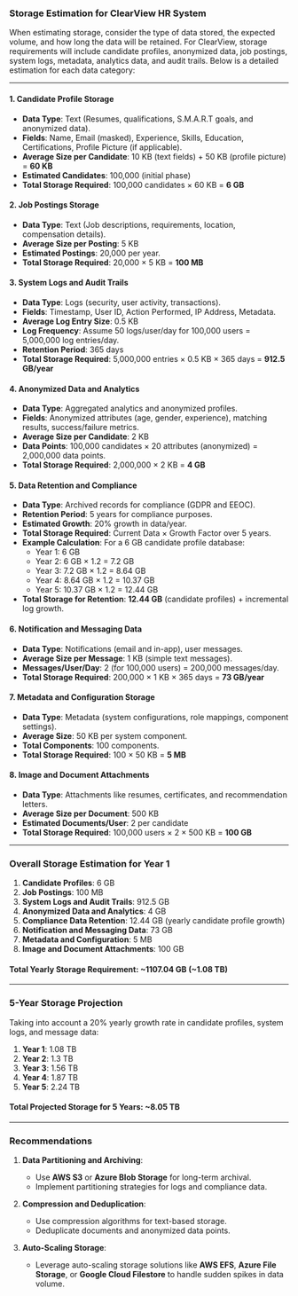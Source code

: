 ### **Storage Estimation for ClearView HR System**

When estimating storage, consider the type of data stored, the expected volume, and how long the data will be retained. For ClearView, storage requirements will include candidate profiles, anonymized data, job postings, system logs, metadata, analytics data, and audit trails. Below is a detailed estimation for each data category:

---

#### **1. Candidate Profile Storage**
   - **Data Type**: Text (Resumes, qualifications, S.M.A.R.T goals, and anonymized data).
   - **Fields**: Name, Email (masked), Experience, Skills, Education, Certifications, Profile Picture (if applicable).
   - **Average Size per Candidate**: 10 KB (text fields) + 50 KB (profile picture) = **60 KB**
   - **Estimated Candidates**: 100,000 (initial phase)
   - **Total Storage Required**: 100,000 candidates × 60 KB = **6 GB**

#### **2. Job Postings Storage**
   - **Data Type**: Text (Job descriptions, requirements, location, compensation details).
   - **Average Size per Posting**: 5 KB
   - **Estimated Postings**: 20,000 per year.
   - **Total Storage Required**: 20,000 × 5 KB = **100 MB**

#### **3. System Logs and Audit Trails**
   - **Data Type**: Logs (security, user activity, transactions).
   - **Fields**: Timestamp, User ID, Action Performed, IP Address, Metadata.
   - **Average Log Entry Size**: 0.5 KB
   - **Log Frequency**: Assume 50 logs/user/day for 100,000 users = 5,000,000 log entries/day.
   - **Retention Period**: 365 days
   - **Total Storage Required**: 5,000,000 entries × 0.5 KB × 365 days = **912.5 GB/year**

#### **4. Anonymized Data and Analytics**
   - **Data Type**: Aggregated analytics and anonymized profiles.
   - **Fields**: Anonymized attributes (age, gender, experience), matching results, success/failure metrics.
   - **Average Size per Candidate**: 2 KB
   - **Data Points**: 100,000 candidates × 20 attributes (anonymized) = 2,000,000 data points.
   - **Total Storage Required**: 2,000,000 × 2 KB = **4 GB**

#### **5. Data Retention and Compliance**
   - **Data Type**: Archived records for compliance (GDPR and EEOC).
   - **Retention Period**: 5 years for compliance purposes.
   - **Estimated Growth**: 20% growth in data/year.
   - **Total Storage Required**: Current Data × Growth Factor over 5 years.
   - **Example Calculation**: For a 6 GB candidate profile database:
     - Year 1: 6 GB
     - Year 2: 6 GB × 1.2 = 7.2 GB
     - Year 3: 7.2 GB × 1.2 = 8.64 GB
     - Year 4: 8.64 GB × 1.2 = 10.37 GB
     - Year 5: 10.37 GB × 1.2 = 12.44 GB
   - **Total Storage for Retention**: **12.44 GB** (candidate profiles) + incremental log growth.

#### **6. Notification and Messaging Data**
   - **Data Type**: Notifications (email and in-app), user messages.
   - **Average Size per Message**: 1 KB (simple text messages).
   - **Messages/User/Day**: 2 (for 100,000 users) = 200,000 messages/day.
   - **Total Storage Required**: 200,000 × 1 KB × 365 days = **73 GB/year**

#### **7. Metadata and Configuration Storage**
   - **Data Type**: Metadata (system configurations, role mappings, component settings).
   - **Average Size**: 50 KB per system component.
   - **Total Components**: 100 components.
   - **Total Storage Required**: 100 × 50 KB = **5 MB**

#### **8. Image and Document Attachments**
   - **Data Type**: Attachments like resumes, certificates, and recommendation letters.
   - **Average Size per Document**: 500 KB
   - **Estimated Documents/User**: 2 per candidate
   - **Total Storage Required**: 100,000 users × 2 × 500 KB = **100 GB**

---

### **Overall Storage Estimation for Year 1**
1. **Candidate Profiles**: 6 GB
2. **Job Postings**: 100 MB
3. **System Logs and Audit Trails**: 912.5 GB
4. **Anonymized Data and Analytics**: 4 GB
5. **Compliance Data Retention**: 12.44 GB (yearly candidate profile growth)
6. **Notification and Messaging Data**: 73 GB
7. **Metadata and Configuration**: 5 MB
8. **Image and Document Attachments**: 100 GB

#### **Total Yearly Storage Requirement**: **~1107.04 GB** (~1.08 TB)

---

### **5-Year Storage Projection**
Taking into account a 20% yearly growth rate in candidate profiles, system logs, and message data:

1. **Year 1**: 1.08 TB
2. **Year 2**: 1.3 TB
3. **Year 3**: 1.56 TB
4. **Year 4**: 1.87 TB
5. **Year 5**: 2.24 TB

#### **Total Projected Storage for 5 Years**: **~8.05 TB**

---

### **Recommendations**
1. **Data Partitioning and Archiving**:
   - Use **AWS S3** or **Azure Blob Storage** for long-term archival.
   - Implement partitioning strategies for logs and compliance data.

2. **Compression and Deduplication**:
   - Use compression algorithms for text-based storage.
   - Deduplicate documents and anonymized data points.

3. **Auto-Scaling Storage**:
   - Leverage auto-scaling storage solutions like **AWS EFS**, **Azure File Storage**, or **Google Cloud Filestore** to handle sudden spikes in data volume.

